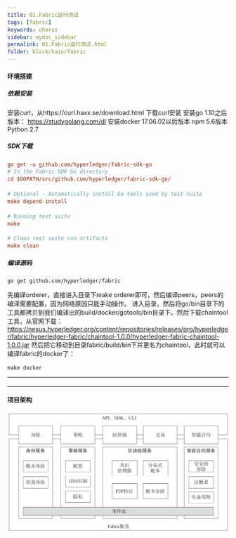 ```yaml
---
title: 01.Fabric运行测试
tags: [fabric]
keywords: chorus
sidebar: mydoc_sidebar
permalink: 01.Fabric运行测试.html
folder: blockchain/fabric
---
```


#### 环境搭建
##### 依赖安装
安装curl，从https://curl.haxx.se/download.html 下载curl安装
安装go 1.10之后版本： https://studygolang.com/dl 
安装docker 17.06.02以后版本
npm 5.6版本
Python 2.7
##### SDK下载
```ini
go get -u github.com/hyperledger/fabric-sdk-go
# In the Fabric SDK Go directory
cd $GOPATH/src/github.com/hyperledger/fabric-sdk-go/

# Optional - Automatically install Go tools used by test suite
make depend-install

# Running test suite
make

# Clean test suite run artifacts
make clean
```
##### 编译源码
```
go get github.com/hyperledger/fabric
```
先编译orderer，直接进入目录下make orderer即可，然后编译peers，peers的编译需要配置，因为网络原因只能手动操作。
进入目录，然后将go/bin目录下的工具都拷贝到我们编译出的build/docker/gotools/bin目录下。然后下载chaintool工具，从官网下载：
https://nexus.hyperledger.org/content/repositories/releases/org/hyperledger/fabric/hyperledger-fabric/chaintool-1.0.0/hyperledger-fabric-chaintool-1.0.0.jar
然后把它移动到目录fabric/build/bin下并更名为chaintool，此时就可以编译fabric的docker了：
```
make docker
```
 --- 

#### 

 --- 

#### 项目架构
![01-1](./images/blockchain/fabric/01-1.png)



































